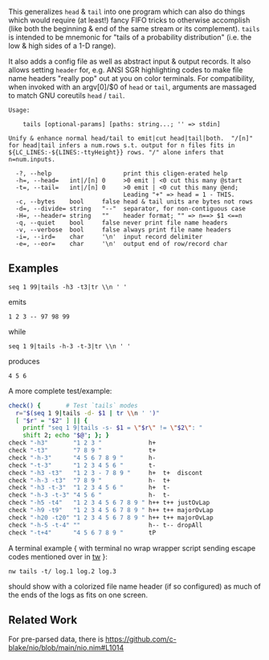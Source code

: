 This generalizes `head` & `tail` into one program which can also do things which
would require (at least!) fancy FIFO tricks to otherwise accomplish (like both
the beginning & end of the same stream or its complement).  `tails` is intended
to be mnemonic for "tails of a probability distribution" (i.e. the low & high
sides of a 1-D range).

It also adds a config file as well as abstract input & output records.  It also
allows setting `header` for, e.g. ANSI SGR highlighting codes to make file name
headers "really pop" out at you on color terminals.  For compatibility, when
invoked with an argv[0]/$0 of `head` or `tail`, arguments are massaged to match
GNU coreutils `head` / `tail`.

```
Usage:

    tails [optional-params] [paths: string...; '' => stdin]

Unify & enhance normal head/tail to emit|cut head|tail|both.  "/[n]"
for head|tail infers a num.rows s.t. output for n files fits in
${LC_LINES:-${LINES:-ttyHeight}} rows. "/" alone infers that n=num.inputs.

  -?, --help                    print this cligen-erated help
  -h=, --head=   int|/[n] 0     >0 emit | <0 cut this many @start
  -t=, --tail=   int|/[n] 0     >0 emit | <0 cut this many @end;
                                Leading "+" => head = 1 - THIS.
  -c, --bytes    bool     false head & tail units are bytes not rows
  -d=, --divide= string   "--"  separator, for non-contiguous case
  -H=, --header= string   ""    header format; "" => n==> $1 <==n
  -q, --quiet    bool     false never print file name headers
  -v, --verbose  bool     false always print file name headers
  -i=, --ird=    char     '\n'  input record delimiter
  -e=, --eor=    char     '\n'  output end of row/record char
```

Examples
--------

```
seq 1 99|tails -h3 -t3|tr \\n ' '
```
emits
```
1 2 3 -- 97 98 99
```
while
```
seq 1 9|tails -h-3 -t-3|tr \\n ' '
```
produces
```
4 5 6
```

A more complete test/example:
```sh
check() {       # Test `tails` modes
  r="$(seq 1 9|tails -d- $1 | tr \\n ' ')"
  [ "$r" = "$2" ] || {
    printf "seq 1 9|tails -s- $1 = \"$r\" != \"$2\": "
    shift 2; echo "$@"; }; }
check "-h3"       "1 2 3 "             h+
check "-t3"       "7 8 9 "             t+
check "-h-3"      "4 5 6 7 8 9 "       h-
check "-t-3"      "1 2 3 4 5 6 "       t-
check "-h3 -t3"   "1 2 3 - 7 8 9 "     h+  t+  discont
check "-h-3 -t3"  "7 8 9 "             h-  t+
check "-h3 -t-3"  "1 2 3 4 5 6 "       h+  t-
check "-h-3 -t-3" "4 5 6 "             h-  t-
check "-h5 -t4"   "1 2 3 4 5 6 7 8 9 " h++ t++ justOvLap
check "-h9 -t9"   "1 2 3 4 5 6 7 8 9 " h++ t++ majorOvLap
check "-h20 -t20" "1 2 3 4 5 6 7 8 9 " h++ t++ majorOvLap
check "-h-5 -t-4" ""                   h-- t-- dropAll
check "-t+4"      "4 5 6 7 8 9 "       tP
```

A terminal example { with terminal no wrap wrapper script sending escape codes
mentioned over in [tw](tw.md) }:
```
nw tails -t/ log.1 log.2 log.3
```
should show with a colorized file name header (if so configured) as much of the
ends of the logs as fits on one screen.

Related Work
------------
For pre-parsed data, there is
https://github.com/c-blake/nio/blob/main/nio.nim#L1014
